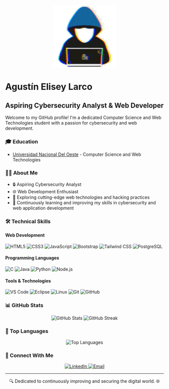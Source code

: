 <p align="center">
  <img src="https://github.com/0xAbdulKhalid/0xAbdulKhalid/raw/main/assets/mdImages/about_me.gif" width="200" alt="About Me">
</p>

# Agustín Elisey Larco

## Aspiring Cybersecurity Analyst & Web Developer

Welcome to my GitHub profile! I'm a dedicated Computer Science and Web Technologies student with a passion for cybersecurity and web development.

### 🎓 Education
- [Universidad Nacional Del Oeste](https://uno.edu.ar) - Computer Science and Web Technologies

### 👨‍💻 About Me
- 🔒 Aspiring Cybersecurity Analyst
- 🌐 Web Development Enthusiast
- 🚀 Exploring cutting-edge web technologies and hacking practices
- 🧠 Continuously learning and improving my skills in cybersecurity and web application development

### 🛠 Technical Skills

#### Web Development
![HTML5](https://img.shields.io/badge/-HTML5-E34F26?style=flat-square&logo=html5&logoColor=white)
![CSS3](https://img.shields.io/badge/-CSS3-1572B6?style=flat-square&logo=css3)
![JavaScript](https://img.shields.io/badge/-JavaScript-F7DF1E?style=flat-square&logo=javascript&logoColor=black)
![Bootstrap](https://img.shields.io/badge/-Bootstrap-7952B3?style=flat-square&logo=bootstrap&logoColor=white)
![Tailwind CSS](https://img.shields.io/badge/-Tailwind_CSS-38B2AC?style=flat-square&logo=tailwind-css&logoColor=white)
![PostgreSQL](https://img.shields.io/badge/-PostgreSQL-336791?style=flat-square&logo=postgresql&logoColor=white)

#### Programming Languages
![C](https://img.shields.io/badge/-C-A8B9CC?style=flat-square&logo=c&logoColor=black)
![Java](https://img.shields.io/badge/-Java-007396?style=flat-square&logo=java&logoColor=white)
![Python](https://img.shields.io/badge/-Python-3776AB?style=flat-square&logo=python&logoColor=white)
![Node.js](https://img.shields.io/badge/-Node.js-339933?style=flat-square&logo=node.js&logoColor=white)

#### Tools & Technologies
![VS Code](https://img.shields.io/badge/-VS_Code-007ACC?style=flat-square&logo=visual-studio-code&logoColor=white)
![Eclipse](https://img.shields.io/badge/-Eclipse-2C2255?style=flat-square&logo=eclipse&logoColor=white)
![Linux](https://img.shields.io/badge/-Linux-FCC624?style=flat-square&logo=linux&logoColor=black)
![Git](https://img.shields.io/badge/-Git-F05032?style=flat-square&logo=git&logoColor=white)
![GitHub](https://img.shields.io/badge/-GitHub-181717?style=flat-square&logo=github)

### 📊 GitHub Stats

<div align="center">
  <img src="https://github-readme-stats.vercel.app/api?username=EliseyAgustin&show_icons=true&theme=radical&hide_border=true&count_private=true" alt="GitHub Stats" width="48%">
  <img src="https://github-readme-streak-stats.herokuapp.com/?user=EliseyAgustin&theme=radical&hide_border=true" alt="GitHub Streak" width="48%">
</div>

### 🌟 Top Languages

<div align="center">
  <img src="https://github-readme-stats.vercel.app/api/top-langs/?username=EliseyAgustin&theme=radical&show_icons=true&hide_border=true&layout=compact" alt="Top Languages" width="40%">
</div>

### 🤝 Connect With Me

<p align="center">
  <a href="https://www.linkedin.com/in/agustin-elisey-larco-04b397236/" target="_blank">
    <img src="https://img.shields.io/badge/LinkedIn-Agustín_Elisey_Larco-0077B5?style=for-the-badge&logo=linkedin" alt="LinkedIn">
  </a>
  <a href="mailto:agustinelisey22@gmail.com" target="_blank">
    <img src="https://img.shields.io/badge/Email-agustinelisey22%40gmail.com-D14836?style=for-the-badge&logo=gmail&logoColor=white" alt="Email">
  </a>
</p>

---

<p align="center">🔍 Dedicated to continuously improving and securing the digital world. 🌐</p>
